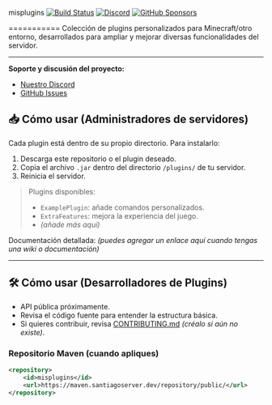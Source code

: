 misplugins [![Build Status](https://img.shields.io/github/actions/workflow/status/Santiago22022/misplugins/build.yml?branch=main)](https://github.com/Santiago22022/misplugins/actions)
[![Discord](https://img.shields.io/discord/123456789012345678.svg?label=&logo=discord&logoColor=ffffff&color=7389D8&labelColor=6A7EC2)](https://discord.gg/tulink)
[![GitHub Sponsors](https://img.shields.io/github/sponsors/Santiago22022?label=GitHub%20Sponsors)](https://github.com/sponsors/Santiago22022)

===========
Colección de plugins personalizados para Minecraft/otro entorno, desarrollados para ampliar y mejorar diversas funcionalidades del servidor.

---

**Soporte y discusión del proyecto:**
- [Nuestro Discord](https://discord.gg/tulink)
- [GitHub Issues](https://github.com/Santiago22022/misplugins/issues)

## 📥 Cómo usar (Administradores de servidores)

Cada plugin está dentro de su propio directorio. Para instalarlo:

1. Descarga este repositorio o el plugin deseado.
2. Copia el archivo `.jar` dentro del directorio `/plugins/` de tu servidor.
3. Reinicia el servidor.

> Plugins disponibles:
> - `ExamplePlugin`: añade comandos personalizados.
> - `ExtraFeatures`: mejora la experiencia del juego.
> - *(añade más aquí)*

Documentación detallada: *(puedes agregar un enlace aquí cuando tengas una wiki o documentación)*

---

## 🛠 Cómo usar (Desarrolladores de Plugins)

- API pública próximamente.
- Revisa el código fuente para entender la estructura básica.
- Si quieres contribuir, revisa [CONTRIBUTING.md](CONTRIBUTING.md) *(créalo si aún no existe)*.

### Repositorio Maven (cuando apliques)

```xml
<repository>
    <id>misplugins</id>
    <url>https://maven.santiagoserver.dev/repository/public/</url>
</repository>
